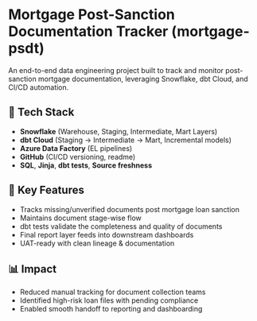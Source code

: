 # Mortgage Post-Sanction Documentation Tracker (mortgage-psdt)

An end-to-end data engineering project built to track and monitor post-sanction mortgage documentation, leveraging Snowflake, dbt Cloud, and CI/CD automation.

## 🔧 Tech Stack
- **Snowflake** (Warehouse, Staging, Intermediate, Mart Layers)
- **dbt Cloud** (Staging → Intermediate → Mart, Incremental models)
- **Azure Data Factory** (EL pipelines)
- **GitHub** (CI/CD versioning, readme)
- **SQL**, **Jinja**, **dbt tests**, **Source freshness**

## 🧩 Key Features
- Tracks missing/unverified documents post mortgage loan sanction
- Maintains document stage-wise flow
- dbt tests validate the completeness and quality of documents
- Final report layer feeds into downstream dashboards
- UAT-ready with clean lineage & documentation

## 📊 Impact
- Reduced manual tracking for document collection teams
- Identified high-risk loan files with pending compliance
- Enabled smooth handoff to reporting and dashboarding